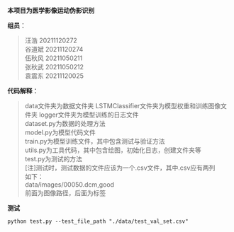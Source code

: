 **本项目为医学影像运动伪影识别**  

**组员**：  
>汪浩 20211120272  
谷道斌 20211120274  
伍秋风 20211050211  
张秋武 20211050212  
袁震东 20211120025  

**代码解释**：  
>data文件夹为数据文件夹
LSTMClassifier文件夹为模型权重和训练图像文件夹
logger文件夹为模型训练的日志文件  
dataset.py为数据的处理方法  
model.py为模型代码文件  
train.py为模型训练文件，其中包含测试与验证方法  
utils.py为工具代码，其中包含绘图，初始化日志，创建文件夹等  
test.py为测试的方法  
[注]测试时，测试数据的文件应该为一个.csv文件，其中.csv应有两列  
如下：  
data/images/00050.dcm,good  
前面为图像路径，后面为标签  

**测试**  
```shell
python test.py --test_file_path "./data/test_val_set.csv"
```


    
